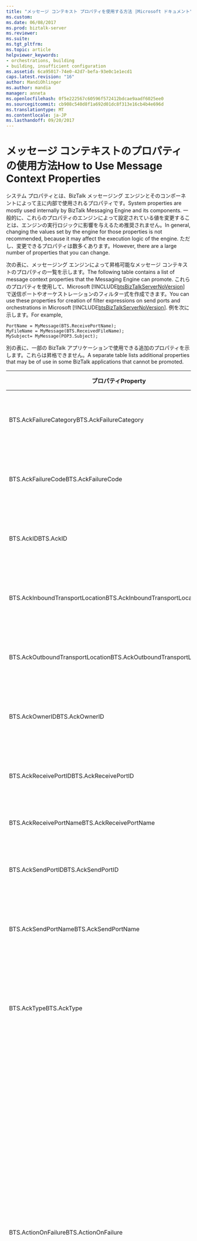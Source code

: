 ```yaml
---
title: "メッセージ コンテキスト プロパティを使用する方法 |Microsoft ドキュメント"
ms.custom: 
ms.date: 06/08/2017
ms.prod: biztalk-server
ms.reviewer: 
ms.suite: 
ms.tgt_pltfrm: 
ms.topic: article
helpviewer_keywords:
- orchestrations, building
- building, insufficient configuration
ms.assetid: 6ca95017-74e0-42d7-befa-93e0c1e1ecd1
caps.latest.revision: "16"
author: MandiOhlinger
ms.author: mandia
manager: anneta
ms.openlocfilehash: 0f5e222567c60596f572412bdcae9aadf6025ee0
ms.sourcegitcommit: cb908c540d8f1a692d01dc8f313e16cb4b4e696d
ms.translationtype: MT
ms.contentlocale: ja-JP
ms.lasthandoff: 09/20/2017
---
```

# <a name="how-to-use-message-context-properties"></a><span data-ttu-id="29877-102">メッセージ コンテキストのプロパティの使用方法</span><span class="sxs-lookup"><span data-stu-id="29877-102">How to Use Message Context Properties</span></span>
<span data-ttu-id="29877-103">システム プロパティとは、BizTalk メッセージング エンジンとそのコンポーネントによって主に内部で使用されるプロパティです。</span><span class="sxs-lookup"><span data-stu-id="29877-103">System properties are mostly used internally by BizTalk Messaging Engine and its components.</span></span> <span data-ttu-id="29877-104">一般的に、これらのプロパティのエンジンによって設定されている値を変更することは、エンジンの実行ロジックに影響を与えるため推奨されません。</span><span class="sxs-lookup"><span data-stu-id="29877-104">In general, changing the values set by the engine for those properties is not recommended, because it may affect the execution logic of the engine.</span></span> <span data-ttu-id="29877-105">ただし、変更できるプロパティは数多くあります。</span><span class="sxs-lookup"><span data-stu-id="29877-105">However, there are a large number of properties that you can change.</span></span>  
  
 <span data-ttu-id="29877-106">次の表に、メッセージング エンジンによって昇格可能なメッセージ コンテキストのプロパティの一覧を示します。</span><span class="sxs-lookup"><span data-stu-id="29877-106">The following table contains a list of message context properties that the Messaging Engine can promote.</span></span> <span data-ttu-id="29877-107">これらのプロパティを使用して、Microsoft [!INCLUDE[btsBizTalkServerNoVersion](../includes/btsbiztalkservernoversion-md.md)] で送信ポートやオーケストレーションのフィルター式を作成できます。</span><span class="sxs-lookup"><span data-stu-id="29877-107">You can use these properties for creation of filter expressions on send ports and orchestrations in Microsoft [!INCLUDE[btsBizTalkServerNoVersion](../includes/btsbiztalkservernoversion-md.md)].</span></span> <span data-ttu-id="29877-108">例を次に示します。</span><span class="sxs-lookup"><span data-stu-id="29877-108">For example,</span></span>  
  
```  
PortName = MyMessage(BTS.ReceivePortName);  
MyFileName = MyMessage(BTS.ReceivedFileName);  
MySubject= MyMessage(POP3.Subject);  
```  
  
 <span data-ttu-id="29877-109">別の表に、一部の BizTalk アプリケーションで使用できる追加のプロパティを示します。これらは昇格できません。</span><span class="sxs-lookup"><span data-stu-id="29877-109">A separate table lists additional properties that may be of use in some BizTalk applications that cannot be promoted.</span></span>  
  
|<span data-ttu-id="29877-110">プロパティ</span><span class="sxs-lookup"><span data-stu-id="29877-110">Property</span></span>|<span data-ttu-id="29877-111">昇格のタイミングと場所</span><span class="sxs-lookup"><span data-stu-id="29877-111">When and where it is promoted</span></span>|<span data-ttu-id="29877-112">型</span><span class="sxs-lookup"><span data-stu-id="29877-112">Type</span></span>|<span data-ttu-id="29877-113">Description</span><span class="sxs-lookup"><span data-stu-id="29877-113">Description</span></span>|  
|--------------|-----------------------------------|----------|-----------------|  
|<span data-ttu-id="29877-114">BTS.AckFailureCategory</span><span class="sxs-lookup"><span data-stu-id="29877-114">BTS.AckFailureCategory</span></span>|<span data-ttu-id="29877-115">受信確認メッセージをメッセージ ボックス データベースに公開する前に、メッセージング エンジンによって昇格されます。</span><span class="sxs-lookup"><span data-stu-id="29877-115">Promoted by the Messaging Engine before publishing an acknowledgement message into the MessageBox database.</span></span>|<span data-ttu-id="29877-116">xs:int</span><span class="sxs-lookup"><span data-stu-id="29877-116">xs:int</span></span>|<span data-ttu-id="29877-117">識別、 **ErrorCategory**場所と中断理由を提供します。</span><span class="sxs-lookup"><span data-stu-id="29877-117">Identifies the **ErrorCategory**, which gives the place and reason for the suspension.</span></span>|  
|<span data-ttu-id="29877-118">BTS.AckFailureCode</span><span class="sxs-lookup"><span data-stu-id="29877-118">BTS.AckFailureCode</span></span>|<span data-ttu-id="29877-119">受信確認メッセージをメッセージ ボックス データベースに公開する前に、メッセージング エンジンによって昇格されます。</span><span class="sxs-lookup"><span data-stu-id="29877-119">Promoted by the Messaging Engine before publishing an acknowledgement message into the MessageBox database.</span></span>|<span data-ttu-id="29877-120">xs:string</span><span class="sxs-lookup"><span data-stu-id="29877-120">xs:string</span></span>|<span data-ttu-id="29877-121">識別、 **ErrorCode**場所と中断理由を提供します。</span><span class="sxs-lookup"><span data-stu-id="29877-121">Identifies the **ErrorCode**, which gives the place and reason for the suspension.</span></span>|  
|<span data-ttu-id="29877-122">BTS.AckID</span><span class="sxs-lookup"><span data-stu-id="29877-122">BTS.AckID</span></span>|<span data-ttu-id="29877-123">受信確認メッセージをメッセージ ボックス データベースに公開する前に、メッセージング エンジンによって昇格されます。</span><span class="sxs-lookup"><span data-stu-id="29877-123">Promoted by the Messaging Engine before publishing an acknowledgement message into the MessageBox database.</span></span>|<span data-ttu-id="29877-124">xs:string</span><span class="sxs-lookup"><span data-stu-id="29877-124">xs:string</span></span>|<span data-ttu-id="29877-125">識別、 **MessageID**元のメッセージ。</span><span class="sxs-lookup"><span data-stu-id="29877-125">Identifies the **MessageID** of the original message.</span></span>|  
|<span data-ttu-id="29877-126">BTS.AckInboundTransportLocation</span><span class="sxs-lookup"><span data-stu-id="29877-126">BTS.AckInboundTransportLocation</span></span>|<span data-ttu-id="29877-127">受信確認メッセージをメッセージ ボックス データベースに公開する前に、メッセージング エンジンによって昇格されます。</span><span class="sxs-lookup"><span data-stu-id="29877-127">Promoted by the Messaging Engine before publishing an acknowledgement message into the MessageBox database.</span></span>|<span data-ttu-id="29877-128">xs:string</span><span class="sxs-lookup"><span data-stu-id="29877-128">xs:string</span></span>|<span data-ttu-id="29877-129">識別、 **InboundTransportLocation**元のメッセージ。</span><span class="sxs-lookup"><span data-stu-id="29877-129">Identifies the **InboundTransportLocation** from the original message.</span></span>|  
|<span data-ttu-id="29877-130">BTS.AckOutboundTransportLocation</span><span class="sxs-lookup"><span data-stu-id="29877-130">BTS.AckOutboundTransportLocation</span></span>|<span data-ttu-id="29877-131">受信確認メッセージをメッセージ ボックス データベースに公開する前に、メッセージング エンジンによって昇格されます。</span><span class="sxs-lookup"><span data-stu-id="29877-131">Promoted by the Messaging Engine before publishing an acknowledgement message into the MessageBox database.</span></span>|<span data-ttu-id="29877-132">xs:string</span><span class="sxs-lookup"><span data-stu-id="29877-132">xs:string</span></span>|<span data-ttu-id="29877-133">識別、 **OutboundTransportLocation**元のメッセージ。</span><span class="sxs-lookup"><span data-stu-id="29877-133">Identifies the **OutboundTransportLocation** from the original message.</span></span>|  
|<span data-ttu-id="29877-134">BTS.AckOwnerID</span><span class="sxs-lookup"><span data-stu-id="29877-134">BTS.AckOwnerID</span></span>|<span data-ttu-id="29877-135">受信確認メッセージをメッセージ ボックス データベースに公開する前に、メッセージング エンジンによって昇格されます。</span><span class="sxs-lookup"><span data-stu-id="29877-135">Promoted by the Messaging Engine before publishing an acknowledgement message into the MessageBox database.</span></span>|<span data-ttu-id="29877-136">xs:string</span><span class="sxs-lookup"><span data-stu-id="29877-136">xs:string</span></span>|<span data-ttu-id="29877-137">元のメッセージからインスタンス ID を識別します。</span><span class="sxs-lookup"><span data-stu-id="29877-137">Identifies the instance ID from original message.</span></span>|  
|<span data-ttu-id="29877-138">BTS.AckReceivePortID</span><span class="sxs-lookup"><span data-stu-id="29877-138">BTS.AckReceivePortID</span></span>|<span data-ttu-id="29877-139">受信確認メッセージをメッセージ ボックス データベースに公開する前に、メッセージング エンジンによって昇格されます。</span><span class="sxs-lookup"><span data-stu-id="29877-139">Promoted by the Messaging Engine before publishing an acknowledgement message into the MessageBox database.</span></span>|<span data-ttu-id="29877-140">xs:string</span><span class="sxs-lookup"><span data-stu-id="29877-140">xs:string</span></span>|<span data-ttu-id="29877-141">識別、 **ReceivePortID**元のメッセージ。</span><span class="sxs-lookup"><span data-stu-id="29877-141">Identifies the **ReceivePortID** from the original message.</span></span>|  
|<span data-ttu-id="29877-142">BTS.AckReceivePortName</span><span class="sxs-lookup"><span data-stu-id="29877-142">BTS.AckReceivePortName</span></span>|<span data-ttu-id="29877-143">受信確認メッセージのメッセージング エンジンによって昇格されます。</span><span class="sxs-lookup"><span data-stu-id="29877-143">Promoted by the Messaging Engine for the acknowledgement message.</span></span>|<span data-ttu-id="29877-144">xs:string</span><span class="sxs-lookup"><span data-stu-id="29877-144">xs:string</span></span>|<span data-ttu-id="29877-145">識別、 **ReceivePortName**元のメッセージ。</span><span class="sxs-lookup"><span data-stu-id="29877-145">Identifies the **ReceivePortName** from the original message.</span></span>|  
|<span data-ttu-id="29877-146">BTS.AckSendPortID</span><span class="sxs-lookup"><span data-stu-id="29877-146">BTS.AckSendPortID</span></span>|<span data-ttu-id="29877-147">受信確認メッセージをメッセージ ボックス データベースに公開する前に、メッセージング エンジンによって昇格されます。</span><span class="sxs-lookup"><span data-stu-id="29877-147">Promoted by the Messaging Engine before publishing an acknowledgement message into the MessageBox database.</span></span>|<span data-ttu-id="29877-148">xs:string</span><span class="sxs-lookup"><span data-stu-id="29877-148">xs:string</span></span>|<span data-ttu-id="29877-149">識別、 **SendPortID**元のメッセージ。</span><span class="sxs-lookup"><span data-stu-id="29877-149">Identifies the **SendPortID** from the original message.</span></span>|  
|<span data-ttu-id="29877-150">BTS.AckSendPortName</span><span class="sxs-lookup"><span data-stu-id="29877-150">BTS.AckSendPortName</span></span>|<span data-ttu-id="29877-151">受信確認メッセージをメッセージ ボックス データベースに公開する前に、メッセージング エンジンによって昇格されます。</span><span class="sxs-lookup"><span data-stu-id="29877-151">Promoted by the Messaging Engine before publishing an acknowledgement message into the MessageBox database.</span></span>|<span data-ttu-id="29877-152">xs:string</span><span class="sxs-lookup"><span data-stu-id="29877-152">xs:string</span></span>|<span data-ttu-id="29877-153">識別、 **SendPortName**元のメッセージ。</span><span class="sxs-lookup"><span data-stu-id="29877-153">Identifies the **SendPortName** from the original message.</span></span>|  
|<span data-ttu-id="29877-154">BTS.AckType</span><span class="sxs-lookup"><span data-stu-id="29877-154">BTS.AckType</span></span>|<span data-ttu-id="29877-155">受信確認メッセージをメッセージ ボックス データベースに公開する前に、メッセージング エンジンによって昇格されます。</span><span class="sxs-lookup"><span data-stu-id="29877-155">Promoted by the Messaging Engine before publishing an acknowledgement message into the MessageBox database.</span></span>|<span data-ttu-id="29877-156">xs:string</span><span class="sxs-lookup"><span data-stu-id="29877-156">xs:string</span></span>|<span data-ttu-id="29877-157">オーケストレーションにより受信確認と未受信を監視できます。</span><span class="sxs-lookup"><span data-stu-id="29877-157">Allows monitoring of acknowledgements and non-acknowledgements by an orchestration.</span></span> <span data-ttu-id="29877-158">受信確認の値は ACK、否定受信確認の値は NACK になります。</span><span class="sxs-lookup"><span data-stu-id="29877-158">The value will be ACK for an acknowledgment and NACK for a negative acknowledgment.</span></span>|  
|<span data-ttu-id="29877-159">BTS.ActionOnFailure</span><span class="sxs-lookup"><span data-stu-id="29877-159">BTS.ActionOnFailure</span></span>|<span data-ttu-id="29877-160">このプロパティは、IBTTTransportBatch::SubmitMessage() API を呼び出して BizTalk にメッセージを送信する前にアダプターによって設定できます。</span><span class="sxs-lookup"><span data-stu-id="29877-160">This property can be set by an adapter prior to calling IBTTTransportBatch::SubmitMessage() API to submit the message to BizTalk.</span></span>|<span data-ttu-id="29877-161">xs:int</span><span class="sxs-lookup"><span data-stu-id="29877-161">xs:int</span></span>|<span data-ttu-id="29877-162">受信パイプラインにエラーが発生した場合、メッセージング エンジンの動作を制御します。</span><span class="sxs-lookup"><span data-stu-id="29877-162">Controls the behavior of the messaging engine when there is a failure in the receive pipeline.</span></span> <span data-ttu-id="29877-163">通常、メッセージング エンジンでは失敗したメッセージが保留されますが、HTTP のような特定のアダプターは、受信パイプラインのエラー時にメッセージを保留するのではなく、エラーをクライアントに報告します。</span><span class="sxs-lookup"><span data-stu-id="29877-163">Typically the messaging engine suspends failed messages; however, certain adapters (like HTTP) would report the failure back to the client instead of suspending the message on a receive pipeline failure.</span></span><br /><br /> <span data-ttu-id="29877-164">有効な値:</span><span class="sxs-lookup"><span data-stu-id="29877-164">Valid values:</span></span><br /><br /> <span data-ttu-id="29877-165">-既定値です。</span><span class="sxs-lookup"><span data-stu-id="29877-165">-   Default.</span></span> <span data-ttu-id="29877-166">プロパティが存在しない場合、メッセージング エンジンは自動的にメッセージを保留しようとします。</span><span class="sxs-lookup"><span data-stu-id="29877-166">If the property does not exist, the messaging engine will automatically try to suspend the message.</span></span><br /><span data-ttu-id="29877-167">-   0.</span><span class="sxs-lookup"><span data-stu-id="29877-167">-   0.</span></span> <span data-ttu-id="29877-168">メッセージング エンジンが自動的にメッセージを保留しないことを示します。</span><span class="sxs-lookup"><span data-stu-id="29877-168">Indicates that the messaging engine should not automatically suspend the engine.</span></span><br /><br /> <span data-ttu-id="29877-169">他の値は将来使用するために予約されています。</span><span class="sxs-lookup"><span data-stu-id="29877-169">Other values are reserved for future use.</span></span>|  
|<span data-ttu-id="29877-170">BTS.CorrelationToken</span><span class="sxs-lookup"><span data-stu-id="29877-170">BTS.CorrelationToken</span></span>|<span data-ttu-id="29877-171">このプロパティをメッセージ コンテキストに設定すると、メッセージング エンジンによって昇格されます。</span><span class="sxs-lookup"><span data-stu-id="29877-171">If this property is set on the message context, it is promoted by the Messaging Engine.</span></span> <span data-ttu-id="29877-172">このプロパティは、要求 - 応答のアダプターまたはオーケストレーションがメッセージ ボックス データベースに要求メッセージを送信する場合に、暗黙的にコンテキストに設定されます。</span><span class="sxs-lookup"><span data-stu-id="29877-172">This property is set on a context implicitly when request-response adapter or an orchestration submits a request message into the MessageBox database.</span></span>|<span data-ttu-id="29877-173">xs:string</span><span class="sxs-lookup"><span data-stu-id="29877-173">xs:string</span></span>|<span data-ttu-id="29877-174">要求 - 応答ポートへの応答のルーティングを有効にします。</span><span class="sxs-lookup"><span data-stu-id="29877-174">Enables routing of response to request-response ports.</span></span>|  
|<span data-ttu-id="29877-175">BTS.EpmRRCorrelationToken</span><span class="sxs-lookup"><span data-stu-id="29877-175">BTS.EpmRRCorrelationToken</span></span>|<span data-ttu-id="29877-176">要求 - 応答メッセージの実行時にメッセージング エンジンによって昇格されます。</span><span class="sxs-lookup"><span data-stu-id="29877-176">Promoted by the Messaging Engine on request-response message execution.</span></span> <span data-ttu-id="29877-177">プロパティは、メッセージがメッセージ ボックス データベースに送信される前に昇格されます。</span><span class="sxs-lookup"><span data-stu-id="29877-177">The property is promoted before messages are submitted into the MessageBox database.</span></span>|<span data-ttu-id="29877-178">xs:int</span><span class="sxs-lookup"><span data-stu-id="29877-178">xs:int</span></span>|<span data-ttu-id="29877-179">メッセージング エンジンによって内部で使用されます。</span><span class="sxs-lookup"><span data-stu-id="29877-179">Used internally by the Messaging Engine.</span></span> <span data-ttu-id="29877-180">メッセージの要求応答ストリームのサーバー名、プロセス ID、および一意の GUID を指定します。</span><span class="sxs-lookup"><span data-stu-id="29877-180">Specifies the Server Name, Process ID and a unique GUID for a request response stream of messages.</span></span>|  
|<span data-ttu-id="29877-181">BTS.InboundTransportLocation</span><span class="sxs-lookup"><span data-stu-id="29877-181">BTS.InboundTransportLocation</span></span>|<span data-ttu-id="29877-182">メッセージ ボックス データベースに公開する前に、受信アダプターからメッセージを受け取った後に、メッセージング エンジンによって昇格されます。</span><span class="sxs-lookup"><span data-stu-id="29877-182">Promoted by the Messaging Engine after receiving a message from a receive adapter and before publishing it into the MessageBox database.</span></span>|<span data-ttu-id="29877-183">xs:string</span><span class="sxs-lookup"><span data-stu-id="29877-183">xs:string</span></span>|<span data-ttu-id="29877-184">メッセージをハンドラーで受信する場所 (URI) を指定します。</span><span class="sxs-lookup"><span data-stu-id="29877-184">Specifies the location (URI) on which the message was received by the handler.</span></span>|  
|<span data-ttu-id="29877-185">BTS.InboundTransportType</span><span class="sxs-lookup"><span data-stu-id="29877-185">BTS.InboundTransportType</span></span>|<span data-ttu-id="29877-186">メッセージ ボックス データベースに公開する前に、受信アダプターからメッセージを受け取った後に、メッセージング エンジンによって昇格されます。</span><span class="sxs-lookup"><span data-stu-id="29877-186">Promoted by the Messaging Engine after receiving a message from a receive adapter and before publishing it into the MessageBox database.</span></span>|<span data-ttu-id="29877-187">xs:string</span><span class="sxs-lookup"><span data-stu-id="29877-187">xs:string</span></span>|<span data-ttu-id="29877-188">このメッセージを受信して FILE、HTTP などのサーバーに送信したアダプターの種類を指定します。</span><span class="sxs-lookup"><span data-stu-id="29877-188">Specifies the type of adapter that received this message and submitted it into the server: FILE, HTTP, etc.</span></span>|  
|<span data-ttu-id="29877-189">BTS.InterchangeSequenceNumber</span><span class="sxs-lookup"><span data-stu-id="29877-189">BTS.InterchangeSequenceNumber</span></span>|<span data-ttu-id="29877-190">受信アダプターからメッセージを受け取った後、メッセージ ボックス データベースに公開する前に、メッセージング エンジンによって昇格されます。</span><span class="sxs-lookup"><span data-stu-id="29877-190">Pomoted by the Messaging Engine after receiving a message from the receive adapter and before publishing it into the MessageBox database.</span></span>|<span data-ttu-id="29877-191">xs:int</span><span class="sxs-lookup"><span data-stu-id="29877-191">xs:int</span></span>|<span data-ttu-id="29877-192">インターチェンジのドキュメントのシーケンス番号を示します。</span><span class="sxs-lookup"><span data-stu-id="29877-192">Indicates the sequence number of the document in the interchange.</span></span> <span data-ttu-id="29877-193">ドキュメントが個別のドキュメントに逆アセンブルされるインターチェンジの一部でない場合は、この値は 1 をなります。</span><span class="sxs-lookup"><span data-stu-id="29877-193">If the document is not part of an interchange that was disassembled into individual documents, then this value will be 1.</span></span> <span data-ttu-id="29877-194">プロパティは、オーケストレーション、送信パイプラインで読み取ることができ、アダプターを送信します。</span><span class="sxs-lookup"><span data-stu-id="29877-194">The property can be read in an orchestration, a send pipeline and send adapter.</span></span>|  
|<span data-ttu-id="29877-195">BTS.IsDynamicSend</span><span class="sxs-lookup"><span data-stu-id="29877-195">BTS.IsDynamicSend</span></span>|<span data-ttu-id="29877-196">メッセージ コンテキストで設定できます。</span><span class="sxs-lookup"><span data-stu-id="29877-196">This property can be set on the message context.</span></span> <span data-ttu-id="29877-197">このプロパティは昇格されず、送信操作にのみ適用されます。</span><span class="sxs-lookup"><span data-stu-id="29877-197">It will not be promoted, and it is only applied to Send operations.</span></span>|<span data-ttu-id="29877-198">xs:boolean</span><span class="sxs-lookup"><span data-stu-id="29877-198">xs:boolean</span></span>|<span data-ttu-id="29877-199">送信操作が動的送信ポートを使用して行われる場合、メッセージング エンジンによって値が true に設定されメッセージ コンテキストに書き込まれます。</span><span class="sxs-lookup"><span data-stu-id="29877-199">It is written to the message context by the Messaging Engine with a value of true when the send operation is on a Dynamic Send Port.</span></span> <span data-ttu-id="29877-200">送信パイプラインで静的送信ポート用に動的にプロパティを設定する場合は、この値を true に設定する必要があります。</span><span class="sxs-lookup"><span data-stu-id="29877-200">If you would like to dynamically set properties for static send ports in the send pipelines, you will need to set this value to true.</span></span>|  
|<span data-ttu-id="29877-201">BTS.MessageDestination</span><span class="sxs-lookup"><span data-stu-id="29877-201">BTS.MessageDestination</span></span>|<span data-ttu-id="29877-202">このプロパティは、GetNext() からメッセージが返されたときに、逆アセンブラー パイプライン コンポーネントによって受信パイプラインで設定できます。</span><span class="sxs-lookup"><span data-stu-id="29877-202">This property can be set in the receive pipeline by a disassembler pipeline component when it returns a message from GetNext().</span></span>|<span data-ttu-id="29877-203">xs:string</span><span class="sxs-lookup"><span data-stu-id="29877-203">xs:string</span></span>|<span data-ttu-id="29877-204">このプロパティは、主に逆アセンブラーの [回復可能なインターチェンジ処理] のサポートに使用され、メッセージをメッセージ ボックスに公開するか、または保留キューに入れて中断するかを制御します。</span><span class="sxs-lookup"><span data-stu-id="29877-204">Used primarily to support Recoverable Interchange Processing in disassemblers, this property controls whether a message is published to the message box or is suspended into the suspend queue.</span></span> <span data-ttu-id="29877-205">パイプラインでインターチェンジに無効なメッセージが検出された場合、メッセージを中断して処理を続行するには、MessageDestination = SuspendQueue を設定します。またこれによって、エンジンが逆アセンブラーで GetNext() を呼び出したときにメッセージを返すことができます。</span><span class="sxs-lookup"><span data-stu-id="29877-205">If a pipeline encounters a bad message in an interchange and wants to suspend the message and continue processing, it can do so by setting MessageDestination = SuspendQueue and return the message when the engine calls GetNext() on the disassembler.</span></span><br /><br /> <span data-ttu-id="29877-206">有効な値:</span><span class="sxs-lookup"><span data-stu-id="29877-206">Valid values:</span></span><br /><br /> <span data-ttu-id="29877-207">-既定値です。</span><span class="sxs-lookup"><span data-stu-id="29877-207">-   Default.</span></span> <span data-ttu-id="29877-208">プロパティが存在しない場合、メッセージは有効と見なされ、メッセージ ボックスに公開されます。</span><span class="sxs-lookup"><span data-stu-id="29877-208">If the property does not exist, the message is assumed good and is published to the message box.</span></span><br /><span data-ttu-id="29877-209">-SuspendQueue です。</span><span class="sxs-lookup"><span data-stu-id="29877-209">-   SuspendQueue.</span></span> <span data-ttu-id="29877-210">メッセージング エンジンにメッセージを中断するよう指示します。</span><span class="sxs-lookup"><span data-stu-id="29877-210">Directs the messaging engine to suspend the message.</span></span> <span data-ttu-id="29877-211">**注:**パイプライン/マッピング メッセージと、アダプター (ワイヤ メッセージなど) によって送信されるメッセージではなく、中断されたメッセージが表示されます。</span><span class="sxs-lookup"><span data-stu-id="29877-211">**Note:**  The suspended message will be the post-pipeline/mapping message and not the message submitted by the adapter (i.e. the wire message).</span></span>|  
|<span data-ttu-id="29877-212">BTS.MessageType</span><span class="sxs-lookup"><span data-stu-id="29877-212">BTS.MessageType</span></span>|<span data-ttu-id="29877-213">メッセージ解析中に逆アセンブラー パイプライン コンポーネントによって昇格されます。</span><span class="sxs-lookup"><span data-stu-id="29877-213">Promoted by the disassembler pipeline components during message parsing.</span></span>|<span data-ttu-id="29877-214">xs:string</span><span class="sxs-lookup"><span data-stu-id="29877-214">xs:string</span></span>|<span data-ttu-id="29877-215">メッセージの種類を指定します。</span><span class="sxs-lookup"><span data-stu-id="29877-215">Specifies the type of the message.</span></span> <span data-ttu-id="29877-216">メッセージの種類がドキュメント スキーマの名前空間とドキュメントのルート ノードの組み合わせとして定義されている: http://\<*MyNamespace*>#\<*MyRoot*>。</span><span class="sxs-lookup"><span data-stu-id="29877-216">The message type is defined as a concatenation of document schema namespace and document root node: http://\<*MyNamespace*>#\<*MyRoot*>.</span></span>|  
|<span data-ttu-id="29877-217">BTS.OutboundTransportLocation</span><span class="sxs-lookup"><span data-stu-id="29877-217">BTS.OutboundTransportLocation</span></span>|<span data-ttu-id="29877-218">このプロパティをメッセージ コンテキストに設定すると、メッセージング エンジンによって昇格されます。</span><span class="sxs-lookup"><span data-stu-id="29877-218">If this property is set on the message context, it is promoted by the Messaging Engine.</span></span> <span data-ttu-id="29877-219">このプロパティは、オーケストレーションが送信ポートにメッセージを送信する場合に、暗黙的にメッセージ コンテキストに設定されます。</span><span class="sxs-lookup"><span data-stu-id="29877-219">This property is set on a message context implicitly when an orchestration sends a message to a send port.</span></span> <span data-ttu-id="29877-220">このプロパティは、オーケストレーションまたはパイプラインで明示的に設定することもできます。</span><span class="sxs-lookup"><span data-stu-id="29877-220">This property can be also set explicitly in an orchestration or in a pipeline.</span></span>|<span data-ttu-id="29877-221">xs:string</span><span class="sxs-lookup"><span data-stu-id="29877-221">xs:string</span></span>|<span data-ttu-id="29877-222">メッセージが送信された送信先 URI を指定します。</span><span class="sxs-lookup"><span data-stu-id="29877-222">Specifies the destination location URI where the message is sent.</span></span> <span data-ttu-id="29877-223">URI など含めることはアダプター プレフィックス**http://**です。</span><span class="sxs-lookup"><span data-stu-id="29877-223">The URI may contain the adapter prefix, such as **http://**.</span></span> <span data-ttu-id="29877-224">アダプター プレフィックスは、メッセージング エンジンで、メッセージを送信するときに使用するアダプターの種類を決定するのに使用されます。</span><span class="sxs-lookup"><span data-stu-id="29877-224">The adapter prefix is used by the Messaging Engine to determine the type of adapter to use when sending the message.</span></span> <span data-ttu-id="29877-225">場合は、両方のアダプター プレフィックスと**BTS です。OutboundTransportType**プロパティが設定されているアダプターの種類から**BTS です。OutboundTransportType**常に、プレフィックス、アダプターの種類よりも優先されます。</span><span class="sxs-lookup"><span data-stu-id="29877-225">If both the adapter prefix and the **BTS.OutboundTransportType** property are set, the adapter type from **BTS.OutboundTransportType** always takes precedence over the adapter type determined from the prefix.</span></span><br /><br /> <span data-ttu-id="29877-226">有効な値:</span><span class="sxs-lookup"><span data-stu-id="29877-226">Valid values:</span></span><br /><br /> <span data-ttu-id="29877-227">BizTalk メッセージ キュー: **DIRECT =**、**プライベート =**、および**パブリック =**</span><span class="sxs-lookup"><span data-stu-id="29877-227">BizTalk Message Queuing: **DIRECT=**, **PRIVATE=**, and **PUBLIC=**</span></span><br /><br /> <span data-ttu-id="29877-228">ファイル: **file://**</span><span class="sxs-lookup"><span data-stu-id="29877-228">FILE: **file://**</span></span><br /><br /> <span data-ttu-id="29877-229">FTP: **FTP://**</span><span class="sxs-lookup"><span data-stu-id="29877-229">FTP: **FTP://**</span></span><br /><br /> <span data-ttu-id="29877-230">HTTP: **http://**と**https://**</span><span class="sxs-lookup"><span data-stu-id="29877-230">HTTP: **http://** and **https://**</span></span><br /><br /> <span data-ttu-id="29877-231">SMTP: **mailto:**</span><span class="sxs-lookup"><span data-stu-id="29877-231">SMTP: **mailto:**</span></span><br /><br /> <span data-ttu-id="29877-232">SOAP: **SOAP://**</span><span class="sxs-lookup"><span data-stu-id="29877-232">SOAP: **SOAP://**</span></span><br /><br /> <span data-ttu-id="29877-233">SQL: **SQL://**</span><span class="sxs-lookup"><span data-stu-id="29877-233">SQL: **SQL://**</span></span>|  
|<span data-ttu-id="29877-234">BTS.OutboundTransportType</span><span class="sxs-lookup"><span data-stu-id="29877-234">BTS.OutboundTransportType</span></span>|<span data-ttu-id="29877-235">このプロパティをメッセージ コンテキストに設定すると、メッセージング エンジンによって昇格されます。</span><span class="sxs-lookup"><span data-stu-id="29877-235">If this property is set on the message context, it is promoted by the Messaging Engine.</span></span> <span data-ttu-id="29877-236">このプロパティは、オーケストレーションが送信ポートにメッセージを送信する場合に、暗黙的にコンテキストに設定されます。</span><span class="sxs-lookup"><span data-stu-id="29877-236">This property is set on a context implicitly when an orchestration sends a message to a send port.</span></span> <span data-ttu-id="29877-237">このプロパティを設定することも明示的にオーケストレーションまたはパイプライン。</span><span class="sxs-lookup"><span data-stu-id="29877-237">This property can also be set explicitly in an orchestration or in a pipeline.</span></span>|<span data-ttu-id="29877-238">xs:string</span><span class="sxs-lookup"><span data-stu-id="29877-238">xs:string</span></span>|<span data-ttu-id="29877-239">メッセージの送信に使用するアダプターの種類を指定します。</span><span class="sxs-lookup"><span data-stu-id="29877-239">Specifies the type of adapter used to send the message.</span></span> <span data-ttu-id="29877-240">使用可能なアダプターの種類は**ファイル**、 **FTP**、 **HTTP**、 **SMTP**、 **SOAP**、および**SQL**です。</span><span class="sxs-lookup"><span data-stu-id="29877-240">The available adapter types are **FILE**, **FTP**, **HTTP**, **SMTP**, **SOAP**, and **SQL**.</span></span><br /><br /> <span data-ttu-id="29877-241">このプロパティに設定される値とアドレスで指定されるアダプター プレフィックスは、大文字と小文字を区別しません。</span><span class="sxs-lookup"><span data-stu-id="29877-241">The values set on this property as well as adapter prefixes specified in the address are not case-sensitive.</span></span>|  
|<span data-ttu-id="29877-242">BTS.PropertiesToUpdate</span><span class="sxs-lookup"><span data-stu-id="29877-242">BTS.PropertiesToUpdate</span></span>|<span data-ttu-id="29877-243">再送信または中断されたエラー メッセージの一部のプロパティ値を予約する場合、アダプターによってこのプロパティが設定されます。</span><span class="sxs-lookup"><span data-stu-id="29877-243">An adapter sets this property when it needs to preserve some of the property values on a failed message that is being resubmitted or suspended.</span></span><br /><br /> <span data-ttu-id="29877-244">つまり、メッセージが再送信または再開された場合、指定したプロパティがコンテキストに設定されます。</span><span class="sxs-lookup"><span data-stu-id="29877-244">This means that when the message gets resubmitted or resumed, it will have the specified properties set on the context.</span></span>|<span data-ttu-id="29877-245">xs:string</span><span class="sxs-lookup"><span data-stu-id="29877-245">xs:string</span></span>|<span data-ttu-id="29877-246">プロパティ名、名前空間、および値を表す要素を持つ XML 文字列を含んでいます。</span><span class="sxs-lookup"><span data-stu-id="29877-246">Contains an XML string with elements that represent property names, namespaces and values.</span></span>|  
|<span data-ttu-id="29877-247">BTS.ReceivePortID</span><span class="sxs-lookup"><span data-stu-id="29877-247">BTS.ReceivePortID</span></span>|<span data-ttu-id="29877-248">メッセージ ボックス データベースに公開する前に、受信アダプターからメッセージを受け取った後に、メッセージング エンジンによって昇格されます。</span><span class="sxs-lookup"><span data-stu-id="29877-248">Promoted by the Messaging Engine after receiving a message from a receive adapter and before publishing it into the MessageBox database.</span></span>|<span data-ttu-id="29877-249">xs:int</span><span class="sxs-lookup"><span data-stu-id="29877-249">xs:int</span></span>|<span data-ttu-id="29877-250">メッセージを受信した受信ポートを特定します。</span><span class="sxs-lookup"><span data-stu-id="29877-250">Identifies the receive port on which the message was received.</span></span>|  
|<span data-ttu-id="29877-251">BTS.ReceivePortName</span><span class="sxs-lookup"><span data-stu-id="29877-251">BTS.ReceivePortName</span></span>|<span data-ttu-id="29877-252">メッセージ ボックス データベースに公開する前に、受信アダプターからメッセージを受け取った後に、メッセージング エンジンによって昇格されます。</span><span class="sxs-lookup"><span data-stu-id="29877-252">Promoted by the Messaging Engine after receiving a message from a receive adapter and before publishing it into the MessageBox database.</span></span>|<span data-ttu-id="29877-253">xs:string</span><span class="sxs-lookup"><span data-stu-id="29877-253">xs:string</span></span>|<span data-ttu-id="29877-254">メッセージを受信した受信ポートのユーザー フレンドリ名。</span><span class="sxs-lookup"><span data-stu-id="29877-254">User-friendly name of the receive port on which the message was received.</span></span>|  
|<span data-ttu-id="29877-255">BTS.RouteDirectToTP</span><span class="sxs-lookup"><span data-stu-id="29877-255">BTS.RouteDirectToTP</span></span>|<span data-ttu-id="29877-256">ループ バックまたは要求 - 応答の実行時のメッセージでメッセージング エンジンによって昇格されます。</span><span class="sxs-lookup"><span data-stu-id="29877-256">Promoted by the Messaging Engine on messages for loop back or request-response execution.</span></span> <span data-ttu-id="29877-257">プロパティは、メッセージがメッセージ ボックス データベースに送信される前に昇格されます。</span><span class="sxs-lookup"><span data-stu-id="29877-257">The property is promoted before messages are submitted into the MessageBox database.</span></span>|<span data-ttu-id="29877-258">xs:boolean</span><span class="sxs-lookup"><span data-stu-id="29877-258">xs:boolean</span></span>|<span data-ttu-id="29877-259">ループバックおよび要求 - 応答のシナリオを有効にするために、メッセージング エンジンによって内部で使用されます。</span><span class="sxs-lookup"><span data-stu-id="29877-259">Used internally by the Messaging Engine to enable loop back and request-response scenarios.</span></span>|  
|<span data-ttu-id="29877-260">BTS.SPGroupID</span><span class="sxs-lookup"><span data-stu-id="29877-260">BTS.SPGroupID</span></span>|<span data-ttu-id="29877-261">メッセージがオーケストレーションから送信ポートに送信されるときに、メッセージング エンジンによって昇格されます。</span><span class="sxs-lookup"><span data-stu-id="29877-261">Promoted by the Messaging Engine when the message is sent to a send port from orchestration.</span></span>|<span data-ttu-id="29877-262">xs:string</span><span class="sxs-lookup"><span data-stu-id="29877-262">xs:string</span></span>|<span data-ttu-id="29877-263">送信ポート グループの ID を指定します。</span><span class="sxs-lookup"><span data-stu-id="29877-263">Specifies the ID of the send port group.</span></span>|  
|<span data-ttu-id="29877-264">BTS.SPID</span><span class="sxs-lookup"><span data-stu-id="29877-264">BTS.SPID</span></span>|<span data-ttu-id="29877-265">メッセージをオーケストレーションから送信ポートに送信したときに、メッセージング エンジンによって昇格されます。</span><span class="sxs-lookup"><span data-stu-id="29877-265">Promoted by the Messaging Engine when a message is sent to a send port from orchestration.</span></span>|<span data-ttu-id="29877-266">xs:string</span><span class="sxs-lookup"><span data-stu-id="29877-266">xs:string</span></span>|<span data-ttu-id="29877-267">送信ポートの ID を指定します。</span><span class="sxs-lookup"><span data-stu-id="29877-267">Specifies the ID of the send port.</span></span>|  
|<span data-ttu-id="29877-268">BTS.SPName</span><span class="sxs-lookup"><span data-stu-id="29877-268">BTS.SPName</span></span>|<span data-ttu-id="29877-269">送信請求 - 応答の送信ポートから応答メッセージを公開しているときに、メッセージング エンジンによって昇格されます。</span><span class="sxs-lookup"><span data-stu-id="29877-269">Promoted by the Messaging Engine when publishing a response message from a Solicit-Response send port.</span></span>|<span data-ttu-id="29877-270">xs:string</span><span class="sxs-lookup"><span data-stu-id="29877-270">xs:string</span></span>|<span data-ttu-id="29877-271">送信請求 - 応答の送信ポートからの応答メッセージをサブスクライブするために使用します。</span><span class="sxs-lookup"><span data-stu-id="29877-271">Used for subscribing to the response messages from a Solicit-Response send port.</span></span> <span data-ttu-id="29877-272">値は送信ポートの名前です。</span><span class="sxs-lookup"><span data-stu-id="29877-272">The value is the name of the send port.</span></span>|  
|<span data-ttu-id="29877-273">BTS.SPTransportBackupID</span><span class="sxs-lookup"><span data-stu-id="29877-273">BTS.SPTransportBackupID</span></span>|<span data-ttu-id="29877-274">メッセージがオーケストレーションから送信ポートに送信されるときに、メッセージング エンジンによって昇格されます。</span><span class="sxs-lookup"><span data-stu-id="29877-274">Promoted by the Messaging Engine when a message is sent to a send port from an orchestration.</span></span>|<span data-ttu-id="29877-275">xs:string</span><span class="sxs-lookup"><span data-stu-id="29877-275">xs:string</span></span>|<span data-ttu-id="29877-276">送信ポートのバックアップ アダプターの ID を指定します。</span><span class="sxs-lookup"><span data-stu-id="29877-276">Specifies the ID of the backup adapter in the send port.</span></span>|  
|<span data-ttu-id="29877-277">BTS.SPTransportID</span><span class="sxs-lookup"><span data-stu-id="29877-277">BTS.SPTransportID</span></span>|<span data-ttu-id="29877-278">メッセージがオーケストレーションから送信ポートに送信されるときに、メッセージング エンジンによって昇格されます。</span><span class="sxs-lookup"><span data-stu-id="29877-278">Promoted by the Messaging Engine when a message is sent to a send port from an orchestration.</span></span>|<span data-ttu-id="29877-279">xs:string</span><span class="sxs-lookup"><span data-stu-id="29877-279">xs:string</span></span>|<span data-ttu-id="29877-280">送信ポートのプライマリ アダプターの ID を指定します。</span><span class="sxs-lookup"><span data-stu-id="29877-280">Specifies the ID of the primary adapter in the send port.</span></span>|  
|<span data-ttu-id="29877-281">BTS.SuspendAsNonResumable</span><span class="sxs-lookup"><span data-stu-id="29877-281">BTS.SuspendAsNonResumable</span></span>|<span data-ttu-id="29877-282">このプロパティは、SubmitMessage() を呼び出す前、またはオーケストレーションでメッセージを送信ポートに送信する前に、アダプターによって設定できます。</span><span class="sxs-lookup"><span data-stu-id="29877-282">This property can be set by an adapter before calling SubmitMessage() or in an orchestration before sending a message to a send port.</span></span> <span data-ttu-id="29877-283">**注:** SubmitRequestMessage() はこのプロパティを無視; 双方向のメッセージは再開可能な常に中断されます。</span><span class="sxs-lookup"><span data-stu-id="29877-283">**Note:**  SubmitRequestMessage() will ignore this property; two-way messages are always suspended as non-resumable.</span></span>|<span data-ttu-id="29877-284">xs:boolean</span><span class="sxs-lookup"><span data-stu-id="29877-284">xs:boolean</span></span>|<span data-ttu-id="29877-285">メッセージング エンジンでメッセージ エラー時にメッセージを再開不可として中断するかどうかを制御します。</span><span class="sxs-lookup"><span data-stu-id="29877-285">Controls whether the Message Engine should suspend a message as non-resumable on message failure.</span></span> <span data-ttu-id="29877-286">通常、メッセージは再開可能として中断されますが、これが不適切な場合があります。たとえば、順次配送の送受信ポートのメッセージを再開すると、メッセージの順序が途切れます。</span><span class="sxs-lookup"><span data-stu-id="29877-286">Typically messages are suspended as resumable but there are cases when this is inappropriate -- for example, resuming a message for an ordered send or receive port would break message order.</span></span><br /><br /> <span data-ttu-id="29877-287">有効な値:</span><span class="sxs-lookup"><span data-stu-id="29877-287">Valid values:</span></span><br /><br /> <span data-ttu-id="29877-288">場合は false。</span><span class="sxs-lookup"><span data-stu-id="29877-288">-   False.</span></span> <span data-ttu-id="29877-289">メッセージは再開可能として中断されます (既定)。</span><span class="sxs-lookup"><span data-stu-id="29877-289">Message is suspended as resumable (this is the default).</span></span><br /><span data-ttu-id="29877-290">場合は true。</span><span class="sxs-lookup"><span data-stu-id="29877-290">-   True.</span></span> <span data-ttu-id="29877-291">メッセージは再開不可として中断されます。</span><span class="sxs-lookup"><span data-stu-id="29877-291">Message is suspended as non-resumable.</span></span>|  
|<span data-ttu-id="29877-292">BTS.SuspendMessageOnRoutingFailure</span><span class="sxs-lookup"><span data-stu-id="29877-292">BTS.SuspendMessageOnRoutingFailure</span></span>|<span data-ttu-id="29877-293">メッセージ ボックス データベースに公開する前に、受信アダプターからメッセージを受け取った後に、メッセージング エンジンによって昇格されます。</span><span class="sxs-lookup"><span data-stu-id="29877-293">Promoted by the Messaging Engine after receiving a message from a receive adapter and before publishing it into the MessageBox database.</span></span>|<span data-ttu-id="29877-294">xs:boolean</span><span class="sxs-lookup"><span data-stu-id="29877-294">xs:boolean</span></span>|<span data-ttu-id="29877-295">受信メッセージにルーティング エラーが発生したときの動作を指定します。</span><span class="sxs-lookup"><span data-stu-id="29877-295">Specifies behavior when a routing failure occurs with an incoming message.</span></span><br /><br /> <span data-ttu-id="29877-296">有効な値:</span><span class="sxs-lookup"><span data-stu-id="29877-296">Valid values:</span></span><br /><br /> <span data-ttu-id="29877-297">-既定値または false を指定します。</span><span class="sxs-lookup"><span data-stu-id="29877-297">-   Default / False.</span></span> <span data-ttu-id="29877-298">プロパティが存在しない、または False に設定されている場合、エンジンはルーティング エラーが発生したときにアダプターにエラーを通知します。</span><span class="sxs-lookup"><span data-stu-id="29877-298">If the property does not exist or is set to False, the engine notifies the adapter of the error when a routing failure occurs.</span></span><br /><span data-ttu-id="29877-299">場合は true。</span><span class="sxs-lookup"><span data-stu-id="29877-299">-   True.</span></span> <span data-ttu-id="29877-300">ルーティング エンジンは、ルーティング エラーが発生すると、自動的にメッセージを中断します。</span><span class="sxs-lookup"><span data-stu-id="29877-300">The routing engine will suspend the message automatically when a routing failure occurs.</span></span> <span data-ttu-id="29877-301">**注:**パイプライン/マッピング メッセージと、アダプター (ワイヤ メッセージなど) によって送信されるメッセージではなく、中断されたメッセージが表示されます。</span><span class="sxs-lookup"><span data-stu-id="29877-301">**Note:**  The suspended message will be the post-pipeline/mapping message and not the message submitted by the adapter (i.e. the wire message).</span></span>|  
  
 <span data-ttu-id="29877-302">この名前空間には、一部の BizTalk アプリケーションに役立つ情報を含んでいる他のプロパティが多数あります。</span><span class="sxs-lookup"><span data-stu-id="29877-302">There are a number of other properties in this namespace that carry information that may be useful for some BizTalk applications.</span></span>  
  
|<span data-ttu-id="29877-303">プロパティ</span><span class="sxs-lookup"><span data-stu-id="29877-303">Property</span></span>|<span data-ttu-id="29877-304">昇格のタイミングと場所</span><span class="sxs-lookup"><span data-stu-id="29877-304">When and where it is promoted</span></span>|<span data-ttu-id="29877-305">型</span><span class="sxs-lookup"><span data-stu-id="29877-305">Type</span></span>|<span data-ttu-id="29877-306">Description</span><span class="sxs-lookup"><span data-stu-id="29877-306">Description</span></span>|  
|--------------|-----------------------------------|----------|-----------------|  
|<span data-ttu-id="29877-307">BTS.AckDescription</span><span class="sxs-lookup"><span data-stu-id="29877-307">BTS.AckDescription</span></span>|<span data-ttu-id="29877-308">受信確認メッセージをメッセージ ボックス データベースに公開する前に、メッセージング エンジンによって設定されます。</span><span class="sxs-lookup"><span data-stu-id="29877-308">Set by the Messaging Engine before publishing an acknowledgement message into the MessageBox database.</span></span>|<span data-ttu-id="29877-309">xs:string</span><span class="sxs-lookup"><span data-stu-id="29877-309">xs:string</span></span>|<span data-ttu-id="29877-310">識別、 **ErrorDescription**場所と中断理由を提供します。</span><span class="sxs-lookup"><span data-stu-id="29877-310">Identifies the **ErrorDescription**, which gives the place and reason for the suspension.</span></span>|  
|<span data-ttu-id="29877-311">BTS.EncryptionCert</span><span class="sxs-lookup"><span data-stu-id="29877-311">BTS.EncryptionCert</span></span>|<span data-ttu-id="29877-312">昇格できません。</span><span class="sxs-lookup"><span data-stu-id="29877-312">Not promotable.</span></span>|<span data-ttu-id="29877-313">xs:int</span><span class="sxs-lookup"><span data-stu-id="29877-313">xs:int</span></span>|<span data-ttu-id="29877-314">暗号化証明書に対応する拇印を特定します。</span><span class="sxs-lookup"><span data-stu-id="29877-314">Identifies the thumbprint corresponding to the encryption certificate.</span></span> <span data-ttu-id="29877-315">オーケストレーションまたはカスタム パイプライン コンポーネントは署名および暗号化されたメッセージを受信する要求-応答ポートで応答を暗号化するためのパイプラインで MIME/SMIME エンコーダー パイプライン コンポーネントの前に配置でこのプロパティを設定します。</span><span class="sxs-lookup"><span data-stu-id="29877-315">Set this property in an orchestration or custom pipeline component placed before the MIME/SMIME Encoder pipeline component in a pipeline to perform response encryption on a request-response port that is receiving a signed and encrypted message.</span></span>|  
|<span data-ttu-id="29877-316">BTS.InterchangeID</span><span class="sxs-lookup"><span data-stu-id="29877-316">BTS.InterchangeID</span></span>|<span data-ttu-id="29877-317">サーバーに到着する各メッセージのメッセージング エンジンによって設定されます。</span><span class="sxs-lookup"><span data-stu-id="29877-317">Set by the Messaging Engine for each message that arrives on the server.</span></span>|<span data-ttu-id="29877-318">xs:string</span><span class="sxs-lookup"><span data-stu-id="29877-318">xs:string</span></span>|<span data-ttu-id="29877-319">同じインターチェンジ メッセージから生成されたドキュメントをグループ化するために使用する一意の ID を定義します。</span><span class="sxs-lookup"><span data-stu-id="29877-319">Defines the unique ID that is used to group the documents that resulted from the same interchange message.</span></span>|  
|<span data-ttu-id="29877-320">BTS.Loopback</span><span class="sxs-lookup"><span data-stu-id="29877-320">BTS.Loopback</span></span>|<span data-ttu-id="29877-321">ループバック実行の要求メッセージを送信する場合に、アダプターによって設定されます。</span><span class="sxs-lookup"><span data-stu-id="29877-321">Set by an adapter when submitting the request message for loop back execution.</span></span>|<span data-ttu-id="29877-322">xs:boolean</span><span class="sxs-lookup"><span data-stu-id="29877-322">xs:boolean</span></span>|<span data-ttu-id="29877-323">メッセージをループバック実行のためにサーバーに送信するかどうかを定義します。</span><span class="sxs-lookup"><span data-stu-id="29877-323">Defines whether the message should be submitted into the server for a loop back execution.</span></span> <span data-ttu-id="29877-324">ループバック実行では、要求メッセージは、メッセージ ボックス データベースに公開され、そこで応答として受信アダプターに直接ルーティングされます。</span><span class="sxs-lookup"><span data-stu-id="29877-324">In loop back execution, the request message is published into the MessageBox database where it is routed directly to the receive adapter as a response.</span></span>|  
|<span data-ttu-id="29877-325">BTS.SignatureCertificate</span><span class="sxs-lookup"><span data-stu-id="29877-325">BTS.SignatureCertificate</span></span>|<span data-ttu-id="29877-326">メッセージをサーバーに送信するときに、一部のアダプターによって設定されます。</span><span class="sxs-lookup"><span data-stu-id="29877-326">Set by some adapters when submitting a message into the server.</span></span> <span data-ttu-id="29877-327">このプロパティは、パーティの解決パイプライン コンポーネントで使用されます。</span><span class="sxs-lookup"><span data-stu-id="29877-327">This property is used by the Party Resolution pipeline component.</span></span>|<span data-ttu-id="29877-328">xs:string</span><span class="sxs-lookup"><span data-stu-id="29877-328">xs:string</span></span>|<span data-ttu-id="29877-329">BizTalk Server が受信したメッセージの署名に使用される署名証明書の拇印を特定します。</span><span class="sxs-lookup"><span data-stu-id="29877-329">Identifies the thumbprint of the signing certificate that was used to sign the message received by BizTalk Server.</span></span>|  
|<span data-ttu-id="29877-330">BTS.SourcePartyID</span><span class="sxs-lookup"><span data-stu-id="29877-330">BTS.SourcePartyID</span></span>|<span data-ttu-id="29877-331">受信メッセージのパーティが特定された後で、パーティの解決パイプライン コンポーネントによって設定されます。</span><span class="sxs-lookup"><span data-stu-id="29877-331">Set by the Party Resolution pipeline component after the party has been identified for the incoming message.</span></span>|<span data-ttu-id="29877-332">xs:string</span><span class="sxs-lookup"><span data-stu-id="29877-332">xs:string</span></span>|<span data-ttu-id="29877-333">BizTalk パーティの ID。</span><span class="sxs-lookup"><span data-stu-id="29877-333">The ID of the BizTalk party.</span></span>|  
|<span data-ttu-id="29877-334">BTS.SSOTicket</span><span class="sxs-lookup"><span data-stu-id="29877-334">BTS.SSOTicket</span></span>|<span data-ttu-id="29877-335">受信アダプターがこのプロパティをサポートする場合、メッセージをサーバーに公開するときに設定されます。</span><span class="sxs-lookup"><span data-stu-id="29877-335">If the receive adapter supports this property, it is set when publishing the message to a server.</span></span>|<span data-ttu-id="29877-336">xs:string</span><span class="sxs-lookup"><span data-stu-id="29877-336">xs:string</span></span>|<span data-ttu-id="29877-337">チケットには、現在のユーザーの暗号化されたドメインとユーザー名、およびチケットの有効期限が含まれています。</span><span class="sxs-lookup"><span data-stu-id="29877-337">A ticket contains the encrypted domain and username of the current user, as well as the ticket expiration time.</span></span> <span data-ttu-id="29877-338">チケットは、送信先エンドポイントを認証する場合にユーザーの資格情報を取得するため、SSO 対応のアダプターで使用されます。</span><span class="sxs-lookup"><span data-stu-id="29877-338">The ticket is used by SSO enabled adapters to get the credentials for the user when authenticating with destination endpoints.</span></span>|  
|<span data-ttu-id="29877-339">BTS.WindowsUser</span><span class="sxs-lookup"><span data-stu-id="29877-339">BTS.WindowsUser</span></span>|<span data-ttu-id="29877-340">メッセージをサーバーに送信するときに、一部のアダプターによって設定されます。</span><span class="sxs-lookup"><span data-stu-id="29877-340">Set by some adapters when submitting a message into the server.</span></span> <span data-ttu-id="29877-341">このプロパティは、パーティの解決パイプライン コンポーネントで使用されます。</span><span class="sxs-lookup"><span data-stu-id="29877-341">This property is used by the Party Resolution pipeline component.</span></span>|<span data-ttu-id="29877-342">xs:string</span><span class="sxs-lookup"><span data-stu-id="29877-342">xs:string</span></span>|<span data-ttu-id="29877-343">メッセージをサーバーに送信したユーザーのアカウントを指定します。</span><span class="sxs-lookup"><span data-stu-id="29877-343">Specifies the account of a user on behalf of which the message is submitted into the server.</span></span>|  
  
 <span data-ttu-id="29877-344">パイプライン コンポーネントとアダプターに関連付けられたプロパティとプロパティ スキーマについての追加情報は、以下のトピックを参照してください。</span><span class="sxs-lookup"><span data-stu-id="29877-344">For additional information about properties and property schemas associated with pipeline components and adapters, see the following:</span></span>  
  
-   [<span data-ttu-id="29877-345">ファイル アダプタ プロパティ スキーマおよびプロパティ</span><span class="sxs-lookup"><span data-stu-id="29877-345">File adapter property schema and properties</span></span>](../core/file-adapter-property-schema-and-properties.md)
  
-   [<span data-ttu-id="29877-346">FTP アダプター プロパティ スキーマおよびプロパティ</span><span class="sxs-lookup"><span data-stu-id="29877-346">FTP Adapter Property Schema and Properties</span></span>](../core/ftp-adapter-property-schema-and-properties.md)  
  
-   [<span data-ttu-id="29877-347">HTTP アダプター プロパティ スキーマおよびプロパティ</span><span class="sxs-lookup"><span data-stu-id="29877-347">HTTP Adapter Property Schema and Properties</span></span>](../core/http-adapter-property-schema-and-properties.md)  
  
-   [<span data-ttu-id="29877-348">MSMQ アダプター プロパティ スキーマおよびプロパティ</span><span class="sxs-lookup"><span data-stu-id="29877-348">MSMQ Adapter Property Schema and Properties</span></span>](../core/msmq-adapter-property-schema-and-properties.md)  
  
-   [<span data-ttu-id="29877-349">SMTP アダプター プロパティ スキーマおよびプロパティ</span><span class="sxs-lookup"><span data-stu-id="29877-349">SMTP Adapter Property Schema and Properties</span></span>](../core/smtp-adapter-property-schema-and-properties.md)  
  
-   [<span data-ttu-id="29877-350">SOAP アダプター プロパティ スキーマおよびプロパティ</span><span class="sxs-lookup"><span data-stu-id="29877-350">SOAP Adapter Property Schema and Properties</span></span>](../core/soap-adapter-property-schema-and-properties.md)  
  
-   [<span data-ttu-id="29877-351">BizTalk Framework スキーマおよびプロパティ</span><span class="sxs-lookup"><span data-stu-id="29877-351">BizTalk Framework Schema and Properties</span></span>](../core/biztalk-framework-schema-and-properties.md)  
  
-   [<span data-ttu-id="29877-352">MQSeries アダプターのプロパティ</span><span class="sxs-lookup"><span data-stu-id="29877-352">MQSeries Adapter Properties</span></span>](../core/mqseries-adapter-properties.md)  
  
-   [<span data-ttu-id="29877-353">POP3 アダプタ プロパティ スキーマおよびプロパティ</span><span class="sxs-lookup"><span data-stu-id="29877-353">POP3 Adapter Property Schema and Properties</span></span>](../core/pop3-adapter-property-schema-and-properties.md)  
  
-   [<span data-ttu-id="29877-354">Windows SharePoint Services アダプターのプロパティのリファレンス</span><span class="sxs-lookup"><span data-stu-id="29877-354">Windows SharePoint Services Adapter Properties Reference</span></span>](../core/windows-sharepoint-services-adapter-properties-reference.md)  
  
-   [<span data-ttu-id="29877-355">MIME/SMIME プロパティ スキーマおよびプロパティ</span><span class="sxs-lookup"><span data-stu-id="29877-355">MIME/SMIME Property Schema and Properties</span></span>](../core/mime-smime-property-schema-and-properties.md)  
  
-   [<span data-ttu-id="29877-356">XML とフラット ファイル プロパティ スキーマおよびプロパティ</span><span class="sxs-lookup"><span data-stu-id="29877-356">XML and Flat File Property Schema and Properties</span></span>](../core/xml-and-flat-file-property-schema-and-properties.md)  
  
## <a name="see-also"></a><span data-ttu-id="29877-357">参照</span><span class="sxs-lookup"><span data-stu-id="29877-357">See Also</span></span>  
 <span data-ttu-id="29877-358">[BizTalk メッセージ コンテキストのプロパティについて](../core/about-biztalk-message-context-properties.md) </span><span class="sxs-lookup"><span data-stu-id="29877-358">[About BizTalk Message Context Properties](../core/about-biztalk-message-context-properties.md) </span></span>  
 [<span data-ttu-id="29877-359">動的ポートに値を代入する式を使用する方法</span><span class="sxs-lookup"><span data-stu-id="29877-359">How to Use Expressions to Assign Values to Dynamic Ports</span></span>](../core/how-to-use-expressions-to-assign-values-to-dynamic-ports.md)